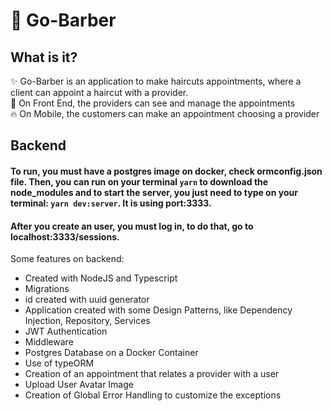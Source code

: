 # :rocket: Go-Barber 

## What is it?
:sparkles: Go-Barber is an application to make haircuts appointments, where a client can appoint a haircut with a provider. <br>
:wrench: On Front End, the providers can see and manage the appointments <br>
:fire: On Mobile, the customers can make an appointment choosing a provider



## Backend
#### To run, you must have a postgres image on docker, check ormconfig.json file. Then, you can run on your terminal `yarn` to download the node_modules and to start the server, you just need to type on your terminal: `yarn dev:server`. It is using port:3333. <br>

#### After you create an user, you must log in, to do that, go to localhost:3333/sessions.

Some features on backend:

* Created with NodeJS and Typescript
* Migrations
* id created with uuid generator
* Application created with some Design Patterns, like Dependency Injection, Repository, Services
* JWT Authentication
* Middleware
* Postgres Database on  a Docker Container
* Use of typeORM 
* Creation of an appointment that relates a provider with a user
* Upload User Avatar Image
* Creation of Global Error Handling to customize the exceptions
